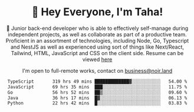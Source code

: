 <div align="center">

<h1 align="center">👋 Hey Everyone, I'm Taha! </h1>
  
<p>
  
 🎉 Junior back-end developer who is able to effectively self-manage during independent projects, as well as collaborate as part of a productive team. Proficient in an assortment of technologies, including Node, Go, Typescript and NestJS as well as experienced using sort of things like Next/React, Tailwind, HTML, JavaScript and CSS on the client side. Resume can be viewed [here](https://cdn.noir.land/resume)

</p>
   
<p align="center">

  I'm open to full-remote works, contact on [business@noir.land](mailto:business@noir.land) 
 
 </p>
   

  
<!--START_SECTION:waka-->

```txt
TypeScript       319 hrs 49 mins █████████████▓░░░░░░░░░░░   54.00 %
JavaScript       69 hrs 35 mins  ███░░░░░░░░░░░░░░░░░░░░░░   11.75 %
Go               56 hrs 52 mins  ██▒░░░░░░░░░░░░░░░░░░░░░░   09.60 %
Java             36 hrs 17 mins  █▓░░░░░░░░░░░░░░░░░░░░░░░   06.13 %
Python           22 hrs 42 mins  █░░░░░░░░░░░░░░░░░░░░░░░░   03.83 %
```

<!--END_SECTION:waka-->
